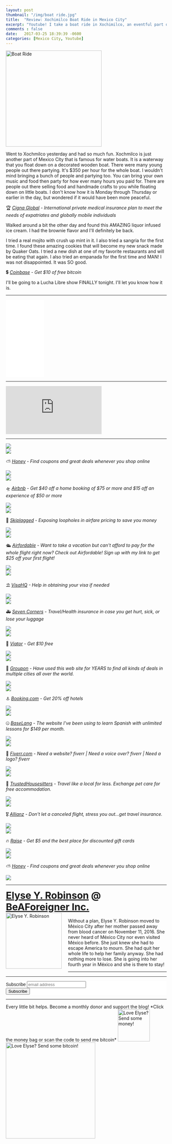 ```yaml
---
layout: post
thumbnail: "/img/boat ride.jpg"
title:  "Review: Xochimilco Boat Ride in Mexico City"
excerpt: "Youtube! I take a boat ride in Xochimilco, an eventful part of Mexico City."
comments : false
date:   2017-03-25 18:39:39 -0600
categories: [Mexico City, Youtube]
---
```


<img src="/img/boat ride.jpg" width="300" height="300" alt="Boat Ride">

Went to Xochmilco yesterday and had so much fun. Xochmilco is just another part of Mexico City that is famous for water boats. It is a waterway that you float down on a decorated wooden boat. There were many young people out there partying. It's $350 per hour for the whole boat. I wouldn't mind bringing a bunch of people and partying too. You can bring your own music and food then party for how ever many hours you paid for. There are people out there selling food and handmade crafts to you while floating down on little boats. I don't know how it is Monday through Thursday or earlier in the day, but wondered if it would have been more peaceful.

🏆 <i><a href="https://www.cignaglobal.com/quote/pages/quote/PersonalInformationLiteV3.html?AffinityPartner=0c87bfca9d32b49102c4c37a2e8f1a1b&utm_source=broker&utm_medium=tlink&utm_campaign=NE10473370" target="_blank">Cigna Global</a> - International private medical insurance plan to meet the needs of expatriates and globally mobile individuals</i>

Walked around a bit the other day and found this AMAZING liquor infused ice cream. I had the brownie flavor and I'll definitely be back.

I tried a real mojito with crush up mint in it. I also tried a sangria for the first time. I found these amazing cookies that will become my new snack made by Quaker Oats. I tried a new dish at one of my favorite restaurants and will be eating that again. I also tried an empanada for the first time and MAN! I was not disappointed. It was SO good.

💲 <i><a href="https://www.coinbase.com/join/robins_3cw" target="_blank">Coinbase</a> - Get $10 of free bitcoin</i>

I'll be going to a Lucha Libre show FINALLY tonight. I'll let you know how it is.

<hr>

<iframe style="width: 120px; height: 240px;" src="//ws-na.amazon-adsystem.com/widgets/q?ServiceVersion=20070822&amp;OneJS=1&amp;Operation=GetAdHtml&amp;MarketPlace=US&amp;source=ac&amp;ref=qf_sp_asin_til&amp;ad_type=product_link&amp;tracking_id=keenready00-20&amp;marketplace=amazon&amp;region=US&amp;placement=B01GHPH31U&amp;asins=B01GHPH31U&amp;linkId=de86e3f4caa20f6d99c4cf1ffc75a999&amp;show_border=false&amp;link_opens_in_new_window=false&amp;price_color=333333&amp;title_color=0066c0&amp;bg_color=ffffff" width="300" height="150" frameborder="0" marginwidth="0" marginheight="0" scrolling="no">
</iframe>

<hr>

<iframe src="https://www.youtube.com/embed/uocMu-d1rYg" frameborder="0" allow="accelerometer; autoplay; encrypted-media; gyroscope; picture-in-picture" allowfullscreen></iframe>

<hr>

<picture>
  <source srcset="/img/boat ride (1).webp" type="image/webp">
  <source srcset="/img/boat ride (1).jpg" type="image/jpeg">
<img src="/img/boat ride (1).jpg">
</picture>
<br>

<picture>
  <source srcset="/img/boat ride (2).webp" type="image/webp">
  <source srcset="/img/boat ride (2).jpg" type="image/jpeg">
<img src="/img/boat ride (2).jpg">
</picture>
<br>

⛅ <i><a href="https://joinhoney.com/ref/759tu9o" target="_blank">Honey</a> - Find coupons and great deals whenever you shop online</i><br>

<picture>
  <source srcset="/img/boat ride (3).webp" type="image/webp">
  <source srcset="/img/boat ride (3).jpg" type="image/jpeg">
<img src="/img/boat ride (3).jpg">
</picture>
<br>

<picture>
  <source srcset="/img/boat ride (4).webp" type="image/webp">
  <source srcset="/img/boat ride (4).jpg" type="image/jpeg">
<img src="/img/boat ride (4).jpg">
</picture>
<br>

🛸 <i><a href="https://www.airbnb.com/c/elyser93?currency=USD" target="_blank" rel="noopener noreferrer">Airbnb</a> - Get $40 off a home booking of $75 or more and $15 off an experience of $50 or more</i><br>

<picture>
  <source srcset="/img/boat ride (5).webp" type="image/webp">
  <source srcset="/img/boat ride (5).jpg" type="image/jpeg">
<img src="/img/boat ride (5).jpg">
</picture>
<br>

<picture>
  <source srcset="/img/boat ride (6).webp" type="image/webp">
  <source srcset="/img/boat ride (6).jpg" type="image/jpeg">
<img src="/img/boat ride (6).jpg">
</picture>
<br>

🎠 <i><a href="https://skiplagged.com/r/elyser" rel="noopener noreferrer" target="_blank">Skiplagged</a> - Exposing loopholes in airfare pricing to save you money</i><br>

<picture>
  <source srcset="/img/boat ride (7).webp" type="image/webp">
  <source srcset="/img/boat ride (7).jpg" type="image/jpeg">
<img src="/img/boat ride (7).jpg">
</picture>
<br>

<picture>
  <source srcset="/img/boat ride (8).webp" type="image/webp">
  <source srcset="/img/boat ride (8).jpg" type="image/jpeg">
<img src="/img/boat ride (8).jpg">
</picture>
<br>

🛳️ <i><a href="https://www.airfordable.com/referred?referrer=5a68bfc9535a390036c934f7" target="_blank" rel="noopener noreferrer">Airfordable</a> - Want to take a vacation but can't afford to pay for the whole flight right now? Check out Airfordable! Sign up with my link to get $25 off your first flight!</i><br>

<picture>
  <source srcset="/img/boat ride (9).webp" type="image/webp">
  <source srcset="/img/boat ride (9).jpg" type="image/jpeg">
<img src="/img/boat ride (9).jpg">
</picture>
<br>

<picture>
  <source srcset="/img/boat ride (10).webp" type="image/webp">
  <source srcset="/img/boat ride (10).jpg" type="image/jpeg">
<img src="/img/boat ride (10).jpg">
</picture>
<br>

⛱️ <i><a href="https://www.visahq.com/?a_aid=vaff9616" target="_blank" rel="noopener noreferrer">VisaHQ</a> - Help in obtaining your visa if needed</i><br>

<picture>
  <source srcset="/img/boat ride (11).webp" type="image/webp">
  <source srcset="/img/boat ride (11).jpg" type="image/jpeg">
<img src="/img/boat ride (11).jpg">
</picture>
<br>

<picture>
  <source srcset="/img/boat ride (12).webp" type="image/webp">
  <source srcset="/img/boat ride (12).jpg" type="image/jpeg">
<img src="/img/boat ride (12).jpg">
</picture>
<br>

🚑 <i><a href="https://www.sevencorners.com/?a=7EA9D670-6805-4F0F-AB1C-804BD2C35B7D&z=HGP2SEQ" target="_blank" rel="noopener noreferrer">Seven Corners</a> - Travel/Health insurance in case you get hurt, sick, or lose your luggage</i><br>

<picture>
  <source srcset="/img/boat ride (13).webp" type="image/webp">
  <source srcset="/img/boat ride (13).jpg" type="image/jpeg">
<img src="/img/boat ride (13).jpg">
</picture>
<br>

<picture>
  <source srcset="/img/boat ride (14).webp" type="image/webp">
  <source srcset="/img/boat ride (14).jpg" type="image/jpeg">
<img src="/img/boat ride (14).jpg">
</picture>
<br>

🛴 <i><a href="https://www.awin1.com/awclick.php?gid=385121&mid=11018&awinaffid=323811&linkid=2598552&clickref=" target="_blank" rel="noopener noreferrer">Viator</a> - Get $10 free</i><br>

<picture>
  <source srcset="/img/boat ride (15).webp" type="image/webp">
  <source srcset="/img/boat ride (15).jpg" type="image/jpeg">
<img src="/img/boat ride (15).jpg">
</picture>
<br>

<picture>
  <source srcset="/img/boat ride (16).webp" type="image/webp">
  <source srcset="/img/boat ride (16).jpg" type="image/jpeg">
<img src="/img/boat ride (16).jpg">
</picture>
<br>

🗿 <i><a href="https://www.groupon.com/visitor_referral/h/ee4bce1e-84de-4387-a735-d59d04539960" target="_blank" rel="noopener noreferrer">Groupon</a> - Have used this web site for YEARS to find all kinds of deals in multiple cities all over the world.</i><br>

<picture>
  <source srcset="/img/boat ride (17).webp" type="image/webp">
  <source srcset="/img/boat ride (17).jpg" type="image/jpeg">
<img src="/img/boat ride (17).jpg">
</picture>
<br>

<picture>
  <source srcset="/img/boat ride (18).webp" type="image/webp">
  <source srcset="/img/boat ride (18).jpg" type="image/jpeg">
<img src="/img/boat ride (18).jpg">
</picture>
<br>

⚓ <i><a href="https://www.booking.com/index.html?aid=1953880" target="_blank" rel="noopener noreferrer">Booking.com</a> - Get 20% off hotels</i><br>

<picture>
  <source srcset="/img/boat ride (19).webp" type="image/webp">
  <source srcset="/img/boat ride (19).jpg" type="image/jpeg">
<img src="/img/boat ride (19).jpg">
</picture>
<br>

<picture>
  <source srcset="/img/boat ride (20).webp" type="image/webp">
  <source srcset="/img/boat ride (20).jpg" type="image/jpeg">
<img src="/img/boat ride (20).jpg">
</picture>
<br>

🤐 <i><a href="https://baselang.com/signup/?referral=me%40elyserobinson.com" target="_blank" rel="noopener noreferrer">BaseLang</a> - The website I've been using to learn Spanish with unlimited lessons for $149 per month.</i><br>

<picture>
  <source srcset="/img/boat ride (21).webp" type="image/webp">
  <source srcset="/img/boat ride (21).jpg" type="image/jpeg">
<img src="/img/boat ride (21).jpg">
</picture>
<br>

<picture>
  <source srcset="/img/boat ride (22).webp" type="image/webp">
  <source srcset="/img/boat ride (22).jpg" type="image/jpeg">
<img src="/img/boat ride (22).jpg">
</picture>
<br>

💎 <i><a href="https://www.awin1.com/awclick.php?gid=383744&mid=6288&awinaffid=323811&linkid=2587800&clickref=" target="_blank" rel="noopener noreferrer">Fiverr.com</a> - Need a website? fiverr | Need a voice over? fiverr | Need a logo? fiverr</i><br>

<picture>
  <source srcset="/img/boat ride (23).webp" type="image/webp">
  <source srcset="/img/boat ride (23).jpg" type="image/jpeg">
<img src="/img/boat ride (23).jpg">
</picture>
<br>

<picture>
  <source srcset="/img/boat ride (24).webp" type="image/webp">
  <source srcset="/img/boat ride (24).jpg" type="image/jpeg">
<img src="/img/boat ride (24).jpg">
</picture>
<br>

📆 <i><a href="https://www.awin1.com/awclick.php?gid=379678&mid=5759&awinaffid=323811&linkid=2562126&clickref=" target="_blank" rel="noopener noreferrer">TrustedHousesitters</a> - Travel like a local for less. Exchange pet care for free accommodation.</i><br>

<picture>
  <source srcset="/img/boat ride (25).webp" type="image/webp">
  <source srcset="/img/boat ride (25).jpg" type="image/jpeg">
<img src="/img/boat ride (25).jpg">
</picture>
<br>

<picture>
  <source srcset="/img/boat ride (26).webp" type="image/webp">
  <source srcset="/img/boat ride (26).jpg" type="image/jpeg">
<img src="/img/boat ride (26).jpg">
</picture>
<br>

🎖️ <i><a href="http://www.agentmaxonline.com/agentmaxweb/storefront/index.html#/home/?emaillinkcode=ABIYU4TLWGBGTNHC6ZWLRSKAR7AIBWE33AAW7OYIPBPWYZZAHMNGY4GI3QWHIYSJSFMRKVFBSRHL353RYXNHYWHXUUUWM6LOOV3244I%3d" target="_blank" rel="noopener noreferrer">Allianz</a> - Don't let a canceled flight, stress you out...get travel insurance.</i><br>

<picture>
  <source srcset="/img/boat ride (27).webp" type="image/webp">
  <source srcset="/img/boat ride (27).jpg" type="image/jpeg">
<img src="/img/boat ride (27).jpg">
</picture>
<br>

<picture>
  <source srcset="/img/boat ride (28).webp" type="image/webp">
  <source srcset="/img/boat ride (28).jpg" type="image/jpeg">
<img src="/img/boat ride (28).jpg">
</picture>
<br>

🔥 <i><a href="http://geta.raise.com/erobinson6" target="_blank" rel="noopener noreferrer">Raise</a> - Get $5 and the best place for discounted gift cards</i><br>

<picture>
  <source srcset="/img/boat ride (29).webp" type="image/webp">
  <source srcset="/img/boat ride (29).jpg" type="image/jpeg">
<img src="/img/boat ride (29).jpg">
</picture>
<br>

<picture>
  <source srcset="/img/boat ride (30).webp" type="image/webp">
  <source srcset="/img/boat ride (30).jpg" type="image/jpeg">
<img src="/img/boat ride (30).jpg">
</picture>
<br>

⛅ <i><a href="https://joinhoney.com/ref/759tu9o" target="_blank">Honey</a> - Find coupons and great deals whenever you shop online</i><br>

<picture>
  <source srcset="/img/boat ride (31).webp" type="image/webp">
  <source srcset="/img/boat ride (31).jpg" type="image/jpeg">
<img src="/img/boat ride (31).jpg">
</picture>

<hr>

<div style="font-size: 30px; font-weight: bold;"><a href="https://elyserobinson.com" target="_blank">Elyse Y. Robinson</a> @ <a href="https://www.beaforeigner.com" target="_blank">BeAForeigner Inc.</a></div>
<div style="float: left; padding: 0 20px 20px 0;"><img src="/img/me86.gif" width="175" height="175" alt="Elyse Y. Robinson"></div>
<br>
Without a plan, Elyse Y. Robinson moved to México City after her mother passed away from blood cancer on November 11, 2016. She never heard of México City nor even visited México before. She just knew she had to escape America to mourn. She had quit her whole life to help her family anyway. She had nothing more to lose. She is going into her fourth year in México and she is there to stay!

<hr>

<div class="sharethis-inline-share-buttons"></div>

<hr>

<!-- Begin Mailchimp Signup Form -->
<link href="//cdn-images.mailchimp.com/embedcode/horizontal-slim-10_7.css" rel="stylesheet" type="text/css">
<style type="text/css">
	#mc_embed_signup{background:#fff; clear:left; font:14px Helvetica,Arial,sans-serif; width:100%;}
	/* Add your own Mailchimp form style overrides in your site stylesheet or in this style block.
	   We recommend moving this block and the preceding CSS link to the HEAD of your HTML file. */
</style>
<div id="mc_embed_signup">
<form action="https://elyserobinson.us14.list-manage.com/subscribe/post?u=d8681ae8829338461cc453b4a&amp;id=f1fd37520f" method="post" id="mc-embedded-subscribe-form" name="mc-embedded-subscribe-form" class="validate" target="_blank" novalidate>
    <div id="mc_embed_signup_scroll">
	<label for="mce-EMAIL">Subscribe</label>
	<input type="email" value="" name="EMAIL" class="email" id="mce-EMAIL" placeholder="email address" required>
    <!-- real people should not fill this in and expect good things - do not remove this or risk form bot signups-->
    <div style="position: absolute; left: -5000px;" aria-hidden="true"><input type="text" name="b_d8681ae8829338461cc453b4a_f1fd37520f" tabindex="-1" value=""></div>
    <div class="clear"><input type="submit" value="Subscribe" name="subscribe" id="mc-embedded-subscribe" class="button"></div>
    </div>
</form>
</div>

<!--End mc_embed_signup-->

<hr>

<div class="text-align: center">
Every little bit helps. Become a monthly donor and support the blog! *Click the money bag or scan the code to send me bitcoin*
<a href="https://liberapay.com/elyserobinson" target="_blank"><img src="/img/419_money_bag_BTC_solid.gif" width="100" height="100" alt="Love Elyse? Send some money!"></a>

<picture>
  <source srcset="/img/bitcoin.webp" type="image/webp">
  <source srcset="/img/bitcoin.jpeg" type="image/jpeg">
  <img src="/img/bitcoin.jpeg" width="280" height="300" alt="Love Elyse? Send some bitcoin!">
</picture>
</div>
